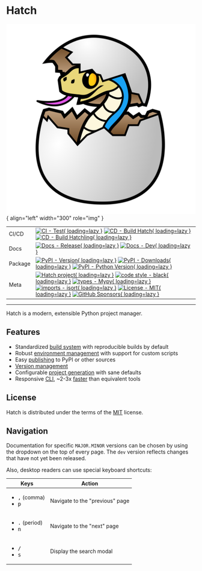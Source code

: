 # Hatch

![Hatch logo](assets/images/logo.svg){ align="left" width="300" role="img" }

| | |
| --- | --- |
| CI/CD | [![CI - Test](https://github.com/pypa/hatch/actions/workflows/test.yml/badge.svg){ loading=lazy }](https://github.com/pypa/hatch/actions/workflows/test.yml) [![CD - Build Hatch](https://github.com/pypa/hatch/actions/workflows/build-hatch.yml/badge.svg){ loading=lazy }](https://github.com/pypa/hatch/actions/workflows/build-hatch.yml) [![CD - Build Hatchling](https://github.com/pypa/hatch/actions/workflows/build-hatchling.yml/badge.svg){ loading=lazy }](https://github.com/pypa/hatch/actions/workflows/build-hatchling.yml) |
| Docs | [![Docs - Release](https://github.com/pypa/hatch/actions/workflows/docs-release.yml/badge.svg){ loading=lazy }](https://github.com/pypa/hatch/actions/workflows/docs-release.yml) [![Docs - Dev](https://github.com/pypa/hatch/actions/workflows/docs-dev.yml/badge.svg){ loading=lazy }](https://github.com/pypa/hatch/actions/workflows/docs-dev.yml) |
| Package | [![PyPI - Version](https://img.shields.io/pypi/v/hatch.svg?logo=pypi&label=PyPI&logoColor=gold){ loading=lazy }](https://pypi.org/project/hatch/) [![PyPI - Downloads](https://img.shields.io/pypi/dm/hatchling.svg?color=blue&label=Downloads&logo=pypi&logoColor=gold){ loading=lazy }](https://pypi.org/project/hatch/) [![PyPI - Python Version](https://img.shields.io/pypi/pyversions/hatch.svg?logo=python&label=Python&logoColor=gold){ loading=lazy }](https://pypi.org/project/hatch/) |
| Meta | [![Hatch project](https://img.shields.io/badge/%F0%9F%A5%9A-Hatch-4051b5.svg){ loading=lazy }](https://github.com/pypa/hatch) [![code style - black](https://img.shields.io/badge/code%20style-black-000000.svg){ loading=lazy }](https://github.com/psf/black) [![types - Mypy](https://img.shields.io/badge/types-Mypy-blue.svg){ loading=lazy }](https://github.com/python/mypy) [![imports - isort](https://img.shields.io/badge/imports-isort-ef8336.svg){ loading=lazy }](https://github.com/pycqa/isort) [![License - MIT](https://img.shields.io/badge/license-MIT-9400d3.svg){ loading=lazy }](https://spdx.org/licenses/) [![GitHub Sponsors](https://img.shields.io/github/sponsors/ofek?logo=GitHub%20Sponsors&style=social){ loading=lazy }](https://github.com/sponsors/ofek) |

-----

Hatch is a modern, extensible Python project manager.

## Features

- Standardized [build system](build.md#packaging-ecosystem) with reproducible builds by default
- Robust [environment management](environment.md) with support for custom scripts
- Easy [publishing](publish.md) to PyPI or other sources
- [Version management](version.md)
- Configurable [project generation](config/project-templates.md) with sane defaults
- Responsive [CLI](cli/about.md), ~2-3x [faster](https://github.com/pypa/hatch/blob/hatch-v1.5.0/.github/workflows/test.yml#L76-L108) than equivalent tools

## License

Hatch is distributed under the terms of the [MIT](https://spdx.org/licenses/MIT.html) license.

## Navigation

Documentation for specific `MAJOR.MINOR` versions can be chosen by using the dropdown on the top of every page. The `dev` version reflects changes that have not yet been released.

Also, desktop readers can use special keyboard shortcuts:

| Keys | Action |
| --- | --- |
| <ul><li><kbd>,</kbd> (comma)</li><li><kbd>p</kbd></li></ul> | Navigate to the "previous" page |
| <ul><li><kbd>.</kbd> (period)</li><li><kbd>n</kbd></li></ul> | Navigate to the "next" page |
| <ul><li><kbd>/</kbd></li><li><kbd>s</kbd></li></ul> | Display the search modal |
